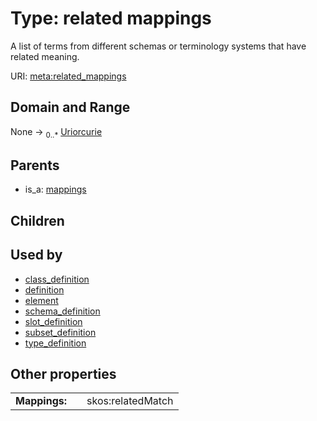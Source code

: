 
# Type: related mappings


A list of terms from different schemas or terminology systems that have related meaning.

URI: [meta:related_mappings](https://w3id.org/biolink/biolinkml/meta/related_mappings)


## Domain and Range

None ->  <sub>0..*</sub> [Uriorcurie](type/Uriorcurie.md)

## Parents

 *  is_a: [mappings](mappings.md)

## Children


## Used by

 * [class_definition](class_definition.md)
 * [definition](definition.md)
 * [element](element.md)
 * [schema_definition](schema_definition.md)
 * [slot_definition](slot_definition.md)
 * [subset_definition](subset_definition.md)
 * [type_definition](type_definition.md)

## Other properties

|  |  |  |
| --- | --- | --- |
| **Mappings:** | | skos:relatedMatch |

